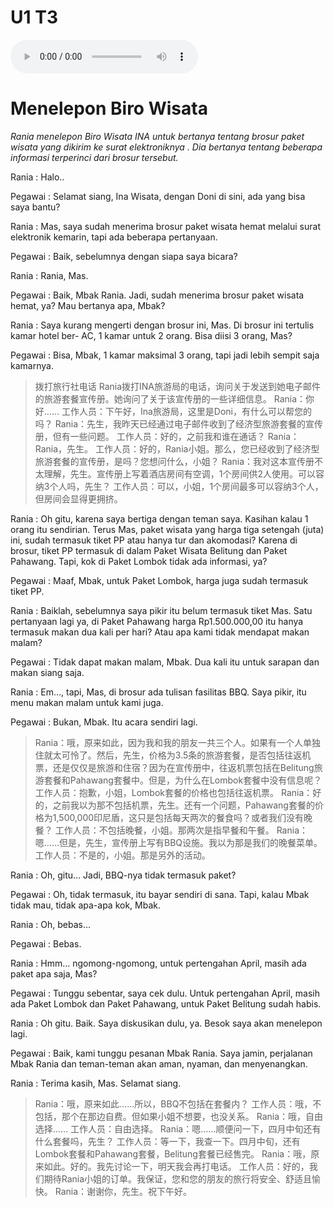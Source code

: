 # U1 T3

![U1T3 - Menelepon Biro Wisata](audio/U1T3%20-%20Menelepon%20Biro%20Wisata.m4a)

# Menelepon Biro Wisata

*Rania menelepon Biro Wisata INA untuk bertanya tentang brosur paket wisata yang dikirim ke surat elektroniknya . Dia bertanya tentang beberapa informasi terperinci dari brosur tersebut.*

Rania : Halo..

Pegawai : Selamat siang, Ina Wisata, dengan Doni di sini, ada yang bisa saya bantu?

Rania : Mas, saya sudah menerima brosur paket wisata hemat melalui surat elektronik kemarin, tapi ada beberapa pertanyaan.

Pegawai : Baik, sebelumnya dengan siapa saya bicara?

Rania : Rania, Mas.

Pegawai : Baik, Mbak Rania. Jadi, sudah menerima brosur paket wisata hemat, ya? Mau bertanya apa, Mbak?

Rania : Saya kurang mengerti dengan brosur ini, Mas. Di brosur ini tertulis kamar hotel ber- AC, 1 kamar untuk 2 orang. Bisa diisi 3 orang, Mas?

Pegawai : Bisa, Mbak, 1 kamar maksimal 3 orang, tapi jadi lebih sempit saja kamarnya.

> 拨打旅行社电话
> Rania拨打INA旅游局的电话，询问关于发送到她电子邮件的旅游套餐宣传册。她询问了关于该宣传册的一些详细信息。
> Rania：你好……
> 工作人员：下午好，Ina旅游局，这里是Doni，有什么可以帮您的吗？
> Rania：先生，我昨天已经通过电子邮件收到了经济型旅游套餐的宣传册，但有一些问题。
> 工作人员：好的，之前我和谁在通话？
> Rania：Rania，先生。
> 工作人员：好的，Rania小姐。那么，您已经收到了经济型旅游套餐的宣传册，是吗？您想问什么，小姐？
> Rania：我对这本宣传册不太理解，先生。宣传册上写着酒店房间有空调，1个房间供2人使用。可以容纳3个人吗，先生？
> 工作人员：可以，小姐，1个房间最多可以容纳3个人，但房间会显得更拥挤。

Rania : Oh gitu, karena saya bertiga dengan teman saya. Kasihan kalau 1 orang itu sendirian. Terus Mas, paket wisata yang harga tiga setengah (juta) ini, sudah termasuk tiket PP atau hanya tur dan akomodasi? Karena di brosur, tiket PP termasuk di dalam Paket Wisata Belitung dan Paket Pahawang. Tapi, kok di Paket Lombok tidak ada informasi, ya?

Pegawai : Maaf, Mbak, untuk Paket Lombok, harga juga sudah termasuk tiket PP.

Rania : Baiklah, sebelumnya saya pikir itu belum termasuk tiket Mas. Satu pertanyaan lagi ya, di Paket Pahawang harga Rp1.500.000,00 itu hanya termasuk makan dua kali per hari? Atau apa kami tidak mendapat makan malam?

Pegawai : Tidak dapat makan malam, Mbak. Dua kali itu untuk sarapan dan makan siang saja.

Rania : Em…, tapi, Mas, di brosur ada tulisan fasilitas BBQ. Saya pikir, itu menu makan malam untuk kami juga.

Pegawai : Bukan, Mbak. Itu acara sendiri lagi.

> Rania：哦，原来如此，因为我和我的朋友一共三个人。如果有一个人单独住就太可怜了。然后，先生，价格为3.5条的旅游套餐，是否包括往返机票，还是仅仅是旅游和住宿？因为在宣传册中，往返机票包括在Belitung旅游套餐和Pahawang套餐中。但是，为什么在Lombok套餐中没有信息呢？
> 工作人员：抱歉，小姐，Lombok套餐的价格也包括往返机票。
> Rania：好的，之前我以为那不包括机票，先生。还有一个问题，Pahawang套餐的价格为1,500,000印尼盾，这只是包括每天两次的餐食吗？或者我们没有晚餐？
> 工作人员：不包括晚餐，小姐。那两次是指早餐和午餐。
> Rania：嗯……但是，先生，宣传册上写有BBQ设施。我以为那是我们的晚餐菜单。
> 工作人员：不是的，小姐。那是另外的活动。

Rania : Oh, gitu… Jadi, BBQ-nya tidak termasuk paket?

Pegawai : Oh, tidak termasuk, itu bayar sendiri di sana. Tapi, kalau Mbak tidak mau, tidak apa-apa kok, Mbak.

Rania : Oh, bebas…

Pegawai : Bebas.

Rania : Hmm... ngomong-ngomong, untuk pertengahan April, masih ada paket apa saja, Mas?

Pegawai : Tunggu sebentar, saya cek dulu. Untuk pertengahan April, masih ada Paket Lombok dan Paket Pahawang, untuk Paket Belitung sudah habis.

Rania : Oh gitu. Baik. Saya diskusikan dulu, ya. Besok saya akan menelepon lagi.

Pegawai : Baik, kami tunggu pesanan Mbak Rania. Saya jamin, perjalanan Mbak Rania dan teman-teman akan aman, nyaman, dan menyenangkan.

Rania : Terima kasih, Mas. Selamat siang.

> Rania：哦，原来如此……所以，BBQ不包括在套餐内？
> 工作人员：哦，不包括，那个在那边自费。但如果小姐不想要，也没关系。
> Rania：哦，自由选择……
> 工作人员：自由选择。
> Rania：嗯……顺便问一下，四月中旬还有什么套餐吗，先生？
> 工作人员：等一下，我查一下。四月中旬，还有Lombok套餐和Pahawang套餐，Belitung套餐已经售完。
> Rania：哦，原来如此。好的。我先讨论一下，明天我会再打电话。
> 工作人员：好的，我们期待Rania小姐的订单。我保证，您和您的朋友的旅行将安全、舒适且愉快。
> Rania：谢谢你，先生。祝下午好。
